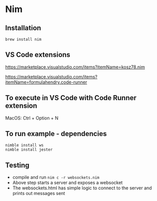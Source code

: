 # Nim

## Installation

```
brew install nim
```

## VS Code extensions

https://marketplace.visualstudio.com/items?itemName=kosz78.nim

https://marketplace.visualstudio.com/items?itemName=formulahendry.code-runner

## To execute in VS Code with Code Runner extension

MacOS: Ctrl + Option + N

## To run example - dependencies

```
nimble install ws
nimble install jester
```

## Testing

- compile and run `nim c -r websockets.nim`
- Above step starts a server and exposes a websocket
- The websockets.html has simple logic to connect to the server and prints out messages sent
